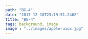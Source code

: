 ```yaml
---
path: "BG-4"
date: "2017-12-18T23:19:51.246Z"
title: "BG-4"
tags: background, image
image : "../images/apple-uiux.jpg"
---
```

